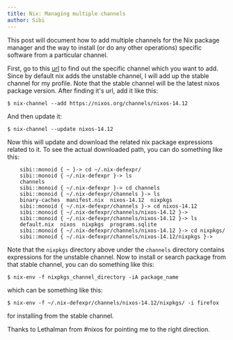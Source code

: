 ```yaml
---
title: Nix: Managing multiple channels
author: Sibi
---
```


This post will document how to add multiple channels for the Nix
package manager and the way to install (or do any other operations)
specific software from a particular channel.

First, go to this [url](https://nixos.org/channels/) to find out the
specific channel which you want to add. Since by default nix adds the
unstable channel, I will add up the stable channel for my profile.
Note that the stable channel will be the latest nixos package version.
After finding it's url, add it like this:

`$ nix-channel --add https://nixos.org/channels/nixos-14.12`

And then update it:

`$ nix-channel --update nixos-14.12`

Now this will update and download the related nix package expressions
related to it. To see the actual downloaded path, you can do something
like this:

        sibi::monoid { ~ }-> cd ~/.nix-defexpr/        
        sibi::monoid { ~/.nix-defexpr }-> ls
        channels
        sibi::monoid { ~/.nix-defexpr }-> cd channels
        sibi::monoid { ~/.nix-defexpr/channels }-> ls
        binary-caches  manifest.nix  nixos-14.12  nixpkgs
        sibi::monoid { ~/.nix-defexpr/channels }-> cd nixos-14.12
        sibi::monoid { ~/.nix-defexpr/channels/nixos-14.12 }->
        sibi::monoid { ~/.nix-defexpr/channels/nixos-14.12 }-> ls
        default.nix  nixos  nixpkgs  programs.sqlite
        sibi::monoid { ~/.nix-defexpr/channels/nixos-14.12 }-> cd nixpkgs/
        sibi::monoid { ~/.nix-defexpr/channels/nixos-14.12/nixpkgs }->

Note that the `nixpkgs` directory above under the `channels` directory
contains expressions for the unstable channel. Now to install or
search package from that stable channel, you can do something like this:

`$ nix-env -f nixpkgs_channel_directory -iA package_name`     

which can be something like this:

`$ nix-env -f ~/.nix-defexpr/channels/nixos-14.12/nixpkgs/ -i firefox`

for installing from the stable channel.

Thanks to Lethalman from #nixos for pointing me to the right direction.
